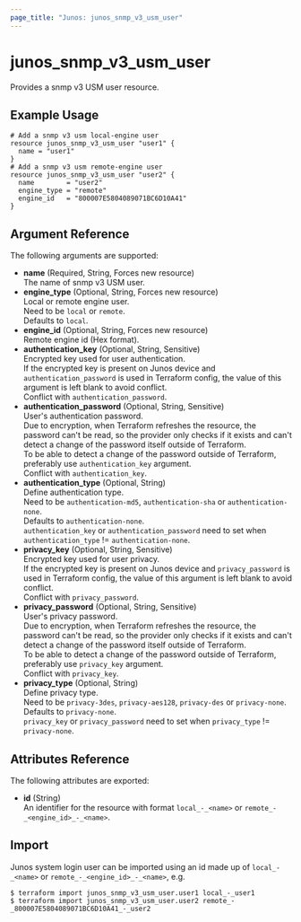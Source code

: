 ```yaml
---
page_title: "Junos: junos_snmp_v3_usm_user"
---
```


# junos_snmp_v3_usm_user

Provides a snmp v3 USM user resource.

## Example Usage

```hcl
# Add a snmp v3 usm local-engine user
resource junos_snmp_v3_usm_user "user1" {
  name = "user1"
}
# Add a snmp v3 usm remote-engine user
resource junos_snmp_v3_usm_user "user2" {
  name        = "user2"
  engine_type = "remote"
  engine_id   = "800007E5804089071BC6D10A41"
}
```

## Argument Reference

The following arguments are supported:

- **name** (Required, String, Forces new resource)  
  The name of snmp v3 USM user.
- **engine_type** (Optional, String, Forces new resource)  
  Local or remote engine user.  
  Need to be `local` or `remote`.  
  Defaults to `local`.
- **engine_id** (Optional, String, Forces new resource)  
  Remote engine id (Hex format).
- **authentication_key** (Optional, String, Sensitive)  
  Encrypted key used for user authentication.  
  If the encrypted key is present on Junos device and `authentication_password` is used
  in Terraform config, the value of this argument is left blank to avoid conflict.  
  Conflict with `authentication_password`.
- **authentication_password** (Optional, String, Sensitive)  
  User's authentication password.  
  Due to encryption, when Terraform refreshes the resource, the password can't be read,
  so the provider only checks if it exists and can't detect a change of the password itself
  outside of Terraform.  
  To be able to detect a change of the password outside of Terraform,
  preferably use `authentication_key` argument.  
  Conflict with `authentication_key`.
- **authentication_type** (Optional, String)  
  Define authentication type.  
  Need to be `authentication-md5`, `authentication-sha` or `authentication-none`.  
  Defaults to `authentication-none`.  
  `authentication_key` or `authentication_password` need to set when `authentication_type` != `authentication-none`.
- **privacy_key** (Optional, String, Sensitive)  
  Encrypted key used for user privacy.  
  If the encrypted key is present on Junos device and `privacy_password` is used
  in Terraform config, the value of this argument is left blank to avoid conflict.  
  Conflict with `privacy_password`.
- **privacy_password** (Optional, String, Sensitive)  
  User's privacy password.  
  Due to encryption, when Terraform refreshes the resource, the password can't be read,
  so the provider only checks if it exists and can't detect a change of the password itself
  outside of Terraform.  
  To be able to detect a change of the password outside of Terraform,
  preferably use `privacy_key` argument.  
  Conflict with `privacy_key`.
- **privacy_type** (Optional, String)  
  Define privacy type.  
  Need to be `privacy-3des`, `privacy-aes128`, `privacy-des` or `privacy-none`.  
  Defaults to `privacy-none`.  
  `privacy_key` or `privacy_password` need to set when `privacy_type` != `privacy-none`.

## Attributes Reference

The following attributes are exported:

- **id** (String)  
  An identifier for the resource with format `local_-_<name>` or `remote_-_<engine_id>_-_<name>`.

## Import

Junos system login user can be imported using an id made up
of `local_-_<name>` or `remote_-_<engine_id>_-_<name>`, e.g.

```shell
$ terraform import junos_snmp_v3_usm_user.user1 local_-_user1
$ terraform import junos_snmp_v3_usm_user.user2 remote_-_800007E5804089071BC6D10A41_-_user2
```
